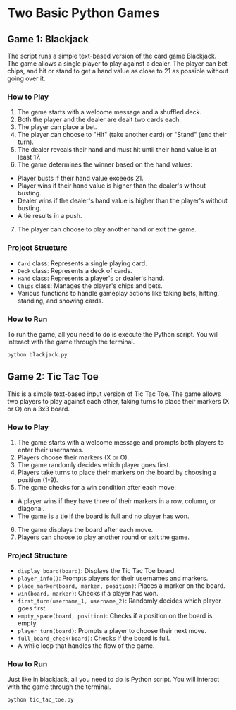 # Two Basic Python Games

## Game 1: Blackjack 

The script runs a simple text-based version of the card game Blackjack. The game allows a single player to play against a dealer. The player can bet chips, and hit or stand to get a hand value as close to 21 as possible without going over it.

### How to Play

1) The game starts with a welcome message and a shuffled deck.
2) Both the player and the dealer are dealt two cards each.
3) The player can place a bet.
4) The player can choose to "Hit" (take another card) or "Stand" (end their turn).
5) The dealer reveals their hand and must hit until their hand value is at least 17.
6) The game determines the winner based on the hand values:
- Player busts if their hand value exceeds 21.
- Player wins if their hand value is higher than the dealer's without busting.
- Dealer wins if the dealer's hand value is higher than the player's without busting.
- A tie results in a push.
7) The player can choose to play another hand or exit the game.

### Project Structure

- `Card` class: Represents a single playing card.
- `Deck` class: Represents a deck of cards.
- `Hand` class: Represents a player's or dealer's hand.
- `Chips` class: Manages the player's chips and bets.
- Various functions to handle gameplay actions like taking bets, hitting, standing, and showing cards.

### How to Run

To run the game, all you need to do is execute the Python script. You will interact with the game through the terminal.

``` bash
python blackjack.py
```

## Game 2: Tic Tac Toe

This is a simple text-based input version of Tic Tac Toe. The game allows two players to play against each other, taking turns to place their markers (X or O) on a 3x3 board.

### How to Play

1) The game starts with a welcome message and prompts both players to enter their usernames.
2) Players choose their markers (X or O).
3) The game randomly decides which player goes first.
4) Players take turns to place their markers on the board by choosing a position (1-9).
5) The game checks for a win condition after each move:
- A player wins if they have three of their markers in a row, column, or diagonal.
- The game is a tie if the board is full and no player has won.
6) The game displays the board after each move.
7) Players can choose to play another round or exit the game.

### Project Structure

- `display_board(board)`: Displays the Tic Tac Toe board.
- `player_info()`: Prompts players for their usernames and markers.
- `place_marker(board, marker, position)`: Places a marker on the board.
- `win(board, marker)`: Checks if a player has won.
- `first_turn(username_1, username_2)`: Randomly decides which player goes first.
- `empty_space(board, position)`: Checks if a position on the board is empty.
- `player_turn(board)`: Prompts a player to choose their next move.
- `full_board_check(board)`: Checks if the board is full.
- A while loop that handles the flow of the game.

### How to Run

Just like in blackjack, all you need to do is Python script. You will interact with the game through the terminal.

```bash
python tic_tac_toe.py
```

